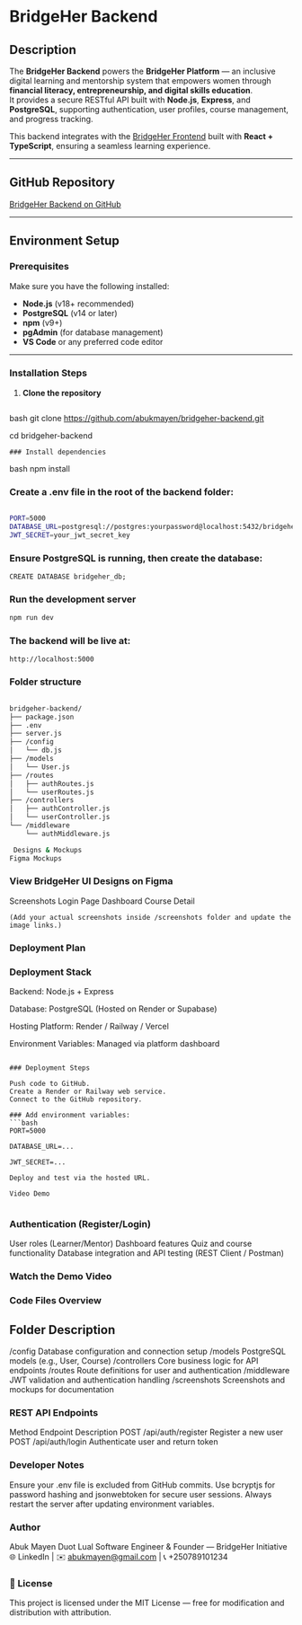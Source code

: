 # BridgeHer Backend

## Description
The **BridgeHer Backend** powers the **BridgeHer Platform** — an inclusive digital learning and mentorship system that empowers women through **financial literacy, entrepreneurship, and digital skills education**.  
It provides a secure RESTful API built with **Node.js**, **Express**, and **PostgreSQL**, supporting authentication, user profiles, course management, and progress tracking.  

This backend integrates with the [BridgeHer Frontend](https://github.com/abukmayen/bridgeher-frontend) built with **React + TypeScript**, ensuring a seamless learning experience.

---

## GitHub Repository
[BridgeHer Backend on GitHub](https://github.com/abukmayen/bridgeher-backend)

---

## Environment Setup

### Prerequisites
Make sure you have the following installed:
- **Node.js** (v18+ recommended)
- **PostgreSQL** (v14 or later)
- **npm** (v9+) 
- **pgAdmin** (for database management)
- **VS Code** or any preferred code editor

---

### Installation Steps
1. **Clone the repository**
   ```
bash
   git clone https://github.com/abukmayen/bridgeher-backend.git

   cd bridgeher-backend

```
### Install dependencies
```
bash
npm install

### Create a .env file in the root of the backend folder:
```bash

PORT=5000
DATABASE_URL=postgresql://postgres:yourpassword@localhost:5432/bridgeher_db
JWT_SECRET=your_jwt_secret_key
```
### Ensure PostgreSQL is running, then create the database:
```
CREATE DATABASE bridgeher_db;
```
### Run the development server
```bash
npm run dev
```
### The backend will be live at:
````
http://localhost:5000
````
### Folder structure
```bash

bridgeher-backend/
├── package.json
├── .env
├── server.js
├── /config
│   └── db.js
├── /models
│   └── User.js
├── /routes
│   ├── authRoutes.js
│   └── userRoutes.js
├── /controllers
│   ├── authController.js
│   └── userController.js
└── /middleware
    └── authMiddleware.js

 Designs & Mockups
Figma Mockups
```

### View BridgeHer UI Designs on Figma

 Screenshots
Login Page	Dashboard	Course Detail

	

```
(Add your actual screenshots inside /screenshots folder and update the image links.)
```
### Deployment Plan
### Deployment Stack

Backend: Node.js + Express

Database: PostgreSQL (Hosted on Render or Supabase)

Hosting Platform: Render / Railway / Vercel

Environment Variables: Managed via platform dashboard
```

### Deployment Steps

Push code to GitHub.
Create a Render or Railway web service.
Connect to the GitHub repository.

### Add environment variables:
```bash
PORT=5000

DATABASE_URL=...

JWT_SECRET=...

Deploy and test via the hosted URL.

Video Demo


```
### Authentication (Register/Login)

User roles (Learner/Mentor)
Dashboard features
Quiz and course functionality
Database integration and API testing (REST Client / Postman)

### Watch the Demo Video

### Code Files Overview
## **Folder	Description**
/config	Database configuration and connection setup
/models	PostgreSQL models (e.g., User, Course)
/controllers	Core business logic for API endpoints
/routes	Route definitions for user and authentication
/middleware	JWT validation and authentication handling
/screenshots	Screenshots and mockups for documentation

### REST API Endpoints
Method	Endpoint	Description
POST	/api/auth/register	Register a new user
POST	/api/auth/login	Authenticate user and return token

 ### Developer Notes

Ensure your .env file is excluded from GitHub commits.
Use bcryptjs for password hashing and jsonwebtoken for secure user sessions.
Always restart the server after updating environment variables.

### Author

Abuk Mayen Duot Lual
Software Engineer & Founder — BridgeHer Initiative
🌐 LinkedIn
 | ✉️ abukmayen@gmail.com
 | 📞 +250789101234

 ### 📄 License
This project is licensed under the MIT License — free for modification and distribution with attribution.
